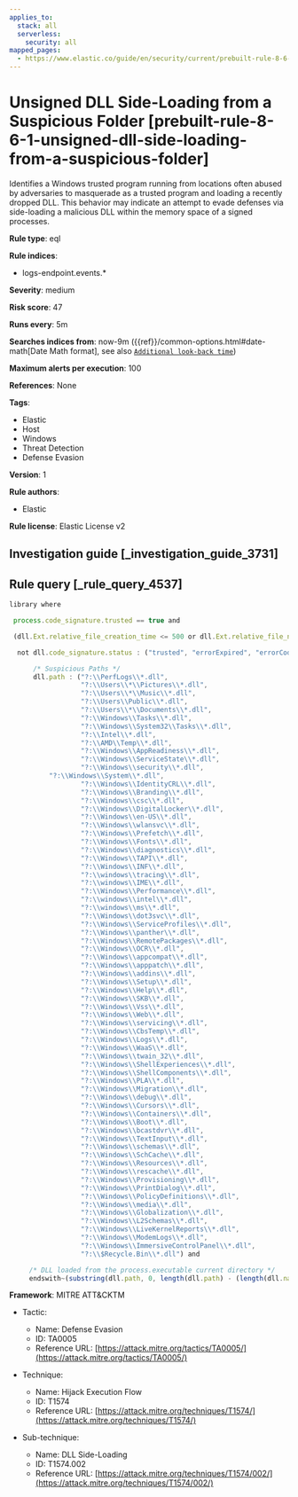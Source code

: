 ```yaml
---
applies_to:
  stack: all
  serverless:
    security: all
mapped_pages:
  - https://www.elastic.co/guide/en/security/current/prebuilt-rule-8-6-1-unsigned-dll-side-loading-from-a-suspicious-folder.html
---
```


# Unsigned DLL Side-Loading from a Suspicious Folder [prebuilt-rule-8-6-1-unsigned-dll-side-loading-from-a-suspicious-folder]

Identifies a Windows trusted program running from locations often abused by adversaries to masquerade as a trusted program and loading a recently dropped DLL. This behavior may indicate an attempt to evade defenses via side-loading a malicious DLL within the memory space of a signed processes.

**Rule type**: eql

**Rule indices**:

* logs-endpoint.events.*

**Severity**: medium

**Risk score**: 47

**Runs every**: 5m

**Searches indices from**: now-9m ({{ref}}/common-options.html#date-math[Date Math format], see also [`Additional look-back time`](docs-content://solutions/security/detect-and-alert/create-detection-rule.md#rule-schedule))

**Maximum alerts per execution**: 100

**References**: None

**Tags**:

* Elastic
* Host
* Windows
* Threat Detection
* Defense Evasion

**Version**: 1

**Rule authors**:

* Elastic

**Rule license**: Elastic License v2

## Investigation guide [_investigation_guide_3731]



## Rule query [_rule_query_4537]

```js
library where

 process.code_signature.trusted == true and

 (dll.Ext.relative_file_creation_time <= 500 or dll.Ext.relative_file_name_modify_time <= 500) and

  not dll.code_signature.status : ("trusted", "errorExpired", "errorCode_endpoint*", "errorChaining") and

      /* Suspicious Paths */
      dll.path : ("?:\\PerfLogs\\*.dll",
                  "?:\\Users\\*\\Pictures\\*.dll",
                  "?:\\Users\\*\\Music\\*.dll",
                  "?:\\Users\\Public\\*.dll",
                  "?:\\Users\\*\\Documents\\*.dll",
                  "?:\\Windows\\Tasks\\*.dll",
                  "?:\\Windows\\System32\\Tasks\\*.dll",
                  "?:\\Intel\\*.dll",
                  "?:\\AMD\\Temp\\*.dll",
                  "?:\\Windows\\AppReadiness\\*.dll",
                  "?:\\Windows\\ServiceState\\*.dll",
                  "?:\\Windows\\security\\*.dll",
		  "?:\\Windows\\System\\*.dll",
                  "?:\\Windows\\IdentityCRL\\*.dll",
                  "?:\\Windows\\Branding\\*.dll",
                  "?:\\Windows\\csc\\*.dll",
                  "?:\\Windows\\DigitalLocker\\*.dll",
                  "?:\\Windows\\en-US\\*.dll",
                  "?:\\Windows\\wlansvc\\*.dll",
                  "?:\\Windows\\Prefetch\\*.dll",
                  "?:\\Windows\\Fonts\\*.dll",
                  "?:\\Windows\\diagnostics\\*.dll",
                  "?:\\Windows\\TAPI\\*.dll",
                  "?:\\Windows\\INF\\*.dll",
                  "?:\\windows\\tracing\\*.dll",
                  "?:\\windows\\IME\\*.dll",
                  "?:\\Windows\\Performance\\*.dll",
                  "?:\\windows\\intel\\*.dll",
                  "?:\\windows\\ms\\*.dll",
                  "?:\\Windows\\dot3svc\\*.dll",
                  "?:\\Windows\\ServiceProfiles\\*.dll",
                  "?:\\Windows\\panther\\*.dll",
                  "?:\\Windows\\RemotePackages\\*.dll",
                  "?:\\Windows\\OCR\\*.dll",
                  "?:\\Windows\\appcompat\\*.dll",
                  "?:\\Windows\\apppatch\\*.dll",
                  "?:\\Windows\\addins\\*.dll",
                  "?:\\Windows\\Setup\\*.dll",
                  "?:\\Windows\\Help\\*.dll",
                  "?:\\Windows\\SKB\\*.dll",
                  "?:\\Windows\\Vss\\*.dll",
                  "?:\\Windows\\Web\\*.dll",
                  "?:\\Windows\\servicing\\*.dll",
                  "?:\\Windows\\CbsTemp\\*.dll",
                  "?:\\Windows\\Logs\\*.dll",
                  "?:\\Windows\\WaaS\\*.dll",
                  "?:\\Windows\\twain_32\\*.dll",
                  "?:\\Windows\\ShellExperiences\\*.dll",
                  "?:\\Windows\\ShellComponents\\*.dll",
                  "?:\\Windows\\PLA\\*.dll",
                  "?:\\Windows\\Migration\\*.dll",
                  "?:\\Windows\\debug\\*.dll",
                  "?:\\Windows\\Cursors\\*.dll",
                  "?:\\Windows\\Containers\\*.dll",
                  "?:\\Windows\\Boot\\*.dll",
                  "?:\\Windows\\bcastdvr\\*.dll",
                  "?:\\Windows\\TextInput\\*.dll",
                  "?:\\Windows\\schemas\\*.dll",
                  "?:\\Windows\\SchCache\\*.dll",
                  "?:\\Windows\\Resources\\*.dll",
                  "?:\\Windows\\rescache\\*.dll",
                  "?:\\Windows\\Provisioning\\*.dll",
                  "?:\\Windows\\PrintDialog\\*.dll",
                  "?:\\Windows\\PolicyDefinitions\\*.dll",
                  "?:\\Windows\\media\\*.dll",
                  "?:\\Windows\\Globalization\\*.dll",
                  "?:\\Windows\\L2Schemas\\*.dll",
                  "?:\\Windows\\LiveKernelReports\\*.dll",
                  "?:\\Windows\\ModemLogs\\*.dll",
                  "?:\\Windows\\ImmersiveControlPanel\\*.dll",
                  "?:\\$Recycle.Bin\\*.dll") and

	 /* DLL loaded from the process.executable current directory */
	 endswith~(substring(dll.path, 0, length(dll.path) - (length(dll.name) + 1)), substring(process.executable, 0, length(process.executable) - (length(process.name) + 1)))
```

**Framework**: MITRE ATT&CKTM

* Tactic:

    * Name: Defense Evasion
    * ID: TA0005
    * Reference URL: [https://attack.mitre.org/tactics/TA0005/](https://attack.mitre.org/tactics/TA0005/)

* Technique:

    * Name: Hijack Execution Flow
    * ID: T1574
    * Reference URL: [https://attack.mitre.org/techniques/T1574/](https://attack.mitre.org/techniques/T1574/)

* Sub-technique:

    * Name: DLL Side-Loading
    * ID: T1574.002
    * Reference URL: [https://attack.mitre.org/techniques/T1574/002/](https://attack.mitre.org/techniques/T1574/002/)



